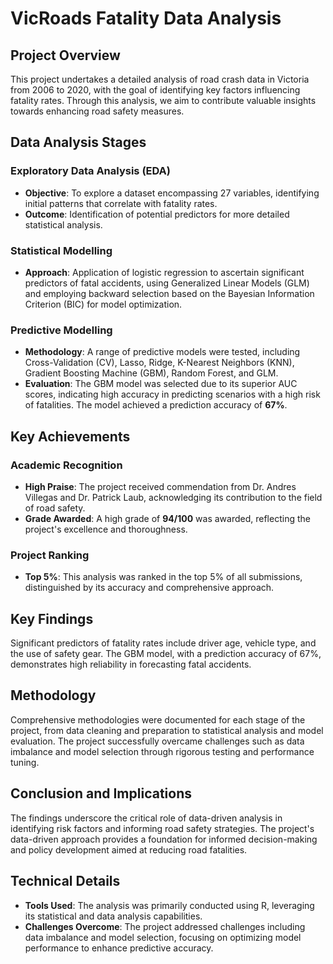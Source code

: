 # VicRoads Fatality Data Analysis

## Project Overview

This project undertakes a detailed analysis of road crash data in Victoria from 2006 to 2020, with the goal of identifying key factors influencing fatality rates. Through this analysis, we aim to contribute valuable insights towards enhancing road safety measures.

## Data Analysis Stages

### Exploratory Data Analysis (EDA)

- **Objective**: To explore a dataset encompassing 27 variables, identifying initial patterns that correlate with fatality rates.
- **Outcome**: Identification of potential predictors for more detailed statistical analysis.

### Statistical Modelling

- **Approach**: Application of logistic regression to ascertain significant predictors of fatal accidents, using Generalized Linear Models (GLM) and employing backward selection based on the Bayesian Information Criterion (BIC) for model optimization.

### Predictive Modelling

- **Methodology**: A range of predictive models were tested, including Cross-Validation (CV), Lasso, Ridge, K-Nearest Neighbors (KNN), Gradient Boosting Machine (GBM), Random Forest, and GLM.
- **Evaluation**: The GBM model was selected due to its superior AUC scores, indicating high accuracy in predicting scenarios with a high risk of fatalities. The model achieved a prediction accuracy of **67%**.

## Key Achievements

### Academic Recognition

- **High Praise**: The project received commendation from Dr. Andres Villegas and Dr. Patrick Laub, acknowledging its contribution to the field of road safety.
- **Grade Awarded**: A high grade of **94/100** was awarded, reflecting the project's excellence and thoroughness.

### Project Ranking

- **Top 5%**: This analysis was ranked in the top 5% of all submissions, distinguished by its accuracy and comprehensive approach.

## Key Findings

Significant predictors of fatality rates include driver age, vehicle type, and the use of safety gear. The GBM model, with a prediction accuracy of 67%, demonstrates high reliability in forecasting fatal accidents.

## Methodology

Comprehensive methodologies were documented for each stage of the project, from data cleaning and preparation to statistical analysis and model evaluation. The project successfully overcame challenges such as data imbalance and model selection through rigorous testing and performance tuning.

## Conclusion and Implications

The findings underscore the critical role of data-driven analysis in identifying risk factors and informing road safety strategies. The project's data-driven approach provides a foundation for informed decision-making and policy development aimed at reducing road fatalities.

## Technical Details

- **Tools Used**: The analysis was primarily conducted using R, leveraging its statistical and data analysis capabilities.
- **Challenges Overcome**: The project addressed challenges including data imbalance and model selection, focusing on optimizing model performance to enhance predictive accuracy.
